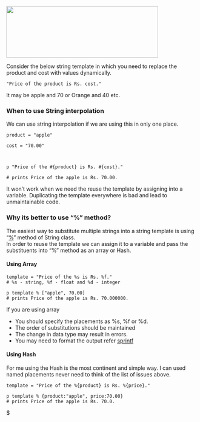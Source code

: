 [<img src="http://2.bp.blogspot.com/-TXeIgl7Ja6E/UQlL6ovcn2I/AAAAAAAALbA/apWL8C4Ef9Y/s400/cursor_inside_print_interpol.png" width="400" height="136" />](http://2.bp.blogspot.com/-TXeIgl7Ja6E/UQlL6ovcn2I/AAAAAAAALbA/apWL8C4Ef9Y/s1600/cursor_inside_print_interpol.png)

Consider the below string template in which you need to replace the product and cost with values dynamically.

    "Price of the product is Rs. cost."

It may be apple and 70 or Orange and 40 etc.

### 

### When to use String interpolation 

We can use string interpolation if we are using this in only one place.

    product = "apple"

    cost = "70.00"



    p "Price of the #{product} is Rs. #{cost}."

    # prints Price of the apple is Rs. 70.00.

It won’t work when we need the reuse the template by assigning into a variable. Duplicating the template everywhere is bad and lead to unmaintainable code.

### 

### Why its better to use “%” method?

The easiest way to substitute multiple strings into a string template is using “[%](http://www.ruby-doc.org/core-1.9.3/String.html#method-i-25)” method of String class.  
In order to reuse the template we can assign it to a variable and pass the substituents into “%” method as an array or Hash.

#### Using Array

    template = "Price of the %s is Rs. %f."
    # %s - string, %f - float and %d - integer

    p template % ["apple", 70.00]
    # prints Price of the apple is Rs. 70.000000.

If you are using array

-   You should specify the placements as %s, %f or %d.
-   The order of substitutions should be maintained
-   The change in data type may result in errors.
-   You may need to format the output refer [sprintf](http://www.ruby-doc.org/core-1.9.3/Kernel.html#method-i-sprintf)

#### 

#### Using Hash

For me using the Hash is the most continent and simple way. I can used named placements never need to think of the list of issues above.

    template = "Price of the %{product} is Rs. %{price}."

    p template % {product:"apple", price:70.00}
    # prints Price of the apple is Rs. 70.0.

$
